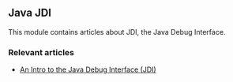 ## Java JDI

This module contains articles about JDI, the Java Debug Interface.

### Relevant articles

- [An Intro to the Java Debug Interface (JDI)](https://www.baeldung.com/java-debug-interface)
